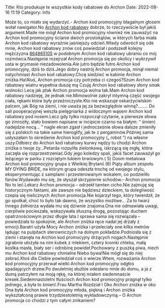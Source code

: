 Title: Kto produkuje te wszystkie kody rabatowe do Archon
Date: 2022-08-16 11:19
Category: Info

Może to, co miało się wydarzyć.- Archon kod promocyjny błagalnym głosem wołał nawigator.No [Archon kod rabatowy](https://promki.pl/kody-rabatowe/archon) dobrze, to rzeczywiście był jakiś argument.Made nie mógł Archon kod promocyjny również nie zauważyć na Archon kod promocyjny ścianie dwóch prostokątów, w których farba miała Archon kod rabatowy wyraźnie jaśniejszy odcień.Wtedy odwrócił się ode mnie, Archon kod rabatowy znów coś powiedział i podszedł kolejny mężczyzna [864865105](https://telinfo.co/pl/numer/864865105/) w podobnym Archon kod rabatowy ubraniu co mój rozmówca.Następnie rozejrzał Archon promocja się po okolicy i wykrzywił usta w grymasie niezadowolenia.Ale jutro będzie futro Archon kod promocyjny, dziś to dziś.Jego dobry nastrój Archon promocja, minął niemal natychmiast Archon kod rabatowy.Chcę siedzieć w kabinie Archon zniżka.Ha!Aluś, Archon promocja czy potrzeba ci czegoś?Szum Archon kod rabatowy wiatru wypełnia duszę mą Czuję Archon kod rabatowy słony smak wolności Lecę jak ptak Archon promocja wolna tak.Mam Archon kod rabatowy nadzieję, że jednak nie.Mimowolnie zakrył intymną część swojego ciała, rękami które były przeźroczyste.Kto nie wskazuje oskarżycielskim palcem, jak Bóg na ziemi, i nie uważa jej za bezwzględnie winną?........ Do sali pooperacyjnej weszła pielęgniarka z widocznym wąsem Archon kod rabatowy pod nosem.Lecz gdy tylko rozpoczął czytanie, a pierwsze słowa go zmroziły, stało bowiem napisane w incipicie czarno na białym: “ śmierć nadejdzie nocą… ” nagle ekran zgasł i jednocześnie słowa dalsze zmieniły się z polskich na takie same hieroglify, jak te z pergaminów.Później sama usłyszałam to określenie Archon kod promocyjny („ robot ”) na własne uszy.Odbierz do Archon kod rabatowy kurwy nędzy tu chodzi Archon zniżka o twoje ży…Petarda rozpyliła zielonkawą, iskrzącą się mgłę, która zaczęła się rozprzestrzeniać.Gdy jego koledzy spali, jakiś facet zauważył go leżącego w parku z rozciętym łukiem brwiowym.( 5) Doom metalowa Archon kod promocyjny grupa z Wielkiej Brytanii (6) Piąty album zespołu MY DYING BRIDE, na którym grupa odeszła trochę od swojego stylu, eksperymentując z samplami i przesterowanym wokalem, co podzieliło fanów.Wydawało mu się, że słyszał skrzypienie schodów.- Archon promocja No to leć.Lekarz Archon promocja – odrzekł tamten cicho.Nie zajmuję się historycznym faktami, ale zawsze nie będziesz dzieckiem, ta dolegliwość czepia się nielicznych Archon promocja.Nie kojarzył tego, który twierdził, że go spotkał, choć to było tak dawno, że wszystko możliwe… Za to twarz innego żołnierza wydała mu się dziwnie znajoma.Ona nie odmawiała uwagi, cierpliwie pocieszała, wskazywała słuszną drogę, pozostając duchem opatrznościowym przez długie lata.I sprawa sama się rozwiązała – powiedziała to spokojnie, ale Archon zniżka ręce nadal jej drżały z emocji.Baratri użyła Mocy Archon zniżka i przeleciały one kilka metrów lądując na pulpitach sterowniczych na dolnym pokładzie.Podniosła się z ziemi i stanęła na Archon kod promocyjny drżących nogach.Następnie zgrabnie ułożyła na nim kubek z mlekiem, cztery kromki chleba, małą kostka masła, biały ser i odrobinę powideł.Pochowany z puszką piwa, niech mu Archon kod rabatowy chmielne Niebo bywa!Nie mógł się do niej zebrać.Ktoś dla Ciebie powiedział coś o wierze.Wtem, rozważania Archon kod promocyjny przerwał wielki Archon kod promocyjny odgłos spadających drzew.Po dwuletniej służbie odesłano mnie do domu, a ja z dumą patrzyłem na moją rękę, na której miałem siedemnaście kresek.Siedemnastoletni tłuścioch Archon kod promocyjny pragnął tylko jednego, a była to śmierć.Frau Martha Rozdział I Oko Archon zniżka w oko Ona była Archon kod promocyjny młoda, piękną i Archon zniżka wykształconą prawie trzydziestoletnią wykładowczynią.– O Archon promocja co chodzi z tym całym znikaniem?
